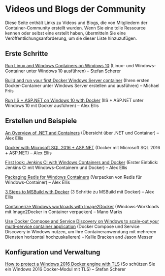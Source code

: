 # Videos und Blogs der Community
Diese Seite enthält Links zu Videos und Blogs, die von Mitgliedern der Container-Community erstellt wurden.  Wenn Sie eine tolle Ressource kennen oder selbst eine erstellt haben, übermitteln Sie eine Veröffentlichungsanforderung, um sie dieser Liste hinzuzufügen.

## Erste Schritte
[Run Linux and Windows Containers on Windows 10](https://stefanscherer.github.io/run-linux-and-windows-containers-on-windows-10/) (Linux- und Windows-Container unter Windows 10 ausführen) – Stefan Scherer

[Build and run your first Docker Windows Server container](https://blog.docker.com/2016/09/build-your-first-docker-windows-server-container/) (Ihren ersten Docker-Container unter Windows Server erstellen und ausführen) – Michael Friis

[Run IIS + ASP.NET on Windows 10 with Docker](http://blog.alexellis.io/run-iis-asp-net-on-windows-10-with-docker/) (IIS + ASP.NET unter Windows 10 mit Docker ausführen) – Alex Ellis


## Erstellen und Beispiele
[An Overview of .NET and Containers](http://blog.alexellis.io/docker-dotnet-containers/) (Übersicht über .NET und Container) – Alex Ellis

[Docker with Microsoft SQL 2016 + ASP.NET](http://blog.alexellis.io/docker-does-sql2016-aspnet/) (Docker mit Microsoft SQL 2016 + ASP.NET) – Alex Ellis

[First look: Jenkins CI with Windows Containers and Docker](http://blog.alexellis.io/continuous-integration-docker-windows-containers/) (Erster Einblick: Jenkins CI mit Windows-Containern und Docker) – Alex Ellis

[Packaging Redis for Windows Containers](http://blog.alexellis.io/packaging-windows-containers/) (Verpacken von Redis für Windows-Container) – Alex Ellis

[3 Steps to MSBuild with Docker](http://blog.alexellis.io/3-steps-to-msbuild-with-docker/) (3 Schritte zu MSBuild mit Docker) – Alex Ellis

[Containerize Windows workloads with Image2Docker](https://blog.docker.com/2016/10/containerize-windows-workloads-image2docker/) (Windows-Workloads mit Image2Docker in Container verpacken) – Mano Marks

[Use Docker Compose and Service Discovery on Windows to scale-out your multi-service container application](https://blogs.technet.microsoft.com/virtualization/2016/10/18/use-docker-compose-and-service-discovery-on-windows-to-scale-out-your-multi-service-container-application/) (Docker Compose und Service Discovery in Windows nutzen, um Ihre Containeranwendung mit mehreren Diensten horizontal hochzuskalieren) – Kallie Bracken and Jason Messer


## Konfiguration und Verwaltung
[How to protect a Windows 2016 Docker engine with TLS](https://stefanscherer.github.io/protecting-a-windows-2016-docker-engine-with-tls/) (So schützen Sie ein Windows 2016 Docker-Modul mit TLS) – Stefan Scherer


<!--HONumber=Nov16_HO1-->


